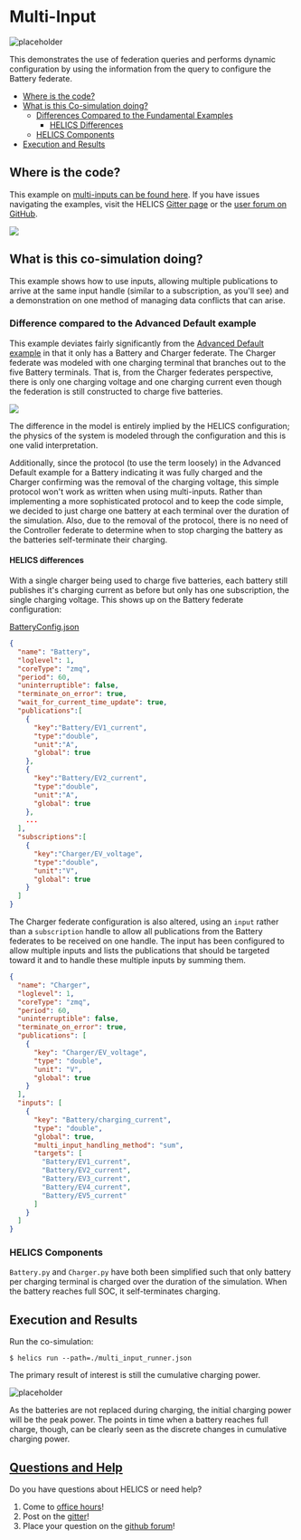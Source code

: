# Multi-Input

![placeholder](../../../img/user_guide_combinations_advanced.png)

This demonstrates the use of federation queries and performs dynamic configuration by using the information from the query to configure the Battery federate.

- [Where is the code?](#where-is-the-code)
- [What is this Co-simulation doing?](#what-is-this-co-simulation-doing)
  - [Differences Compared to the Fundamental Examples](#differences-compared-to-the-advanced-default-example)
    - [HELICS Differences](#helics-differences)
  - [HELICS Components](#helics-components)
- [Execution and Results](#execution-and-results)

## Where is the code?

This example on [multi-inputs can be found here](https://github.com/GMLC-TDC/HELICS-Examples/tree/main/user_guide_examples/advanced/advanced_message_comm/multi_input). If you have issues navigating the examples, visit the HELICS [Gitter page](https://gitter.im/GMLC-TDC/HELICS) or the [user forum on GitHub](https://github.com/GMLC-TDC/HELICS/discussions).

[![](../../../img/advanced_multi_input_github.png)](https://github.com/GMLC-TDC/HELICS-Examples/tree/main/user_guide_examples/advanced)

## What is this co-simulation doing?

This example shows how to use inputs, allowing multiple publications to arrive at the same input handle (similar to a subscription, as you'll see) and a demonstration on one method of managing data conflicts that can arise.

### Difference compared to the Advanced Default example

This example deviates fairly significantly from the [Advanced Default example](./advanced_default.md) in that it only has a Battery and Charger federate. The Charger federate was modeled with one charging terminal that branches out to the five Battery terminals. That is, from the Charger federates perspective, there is only one charging voltage and one charging current even though the federation is still constructed to charge five batteries.

![](../../../img/advanced_multi_input_differences.png)

The difference in the model is entirely implied by the HELICS configuration; the physics of the system is modeled through the configuration and this is one valid interpretation.

Additionally, since the protocol (to use the term loosely) in the Advanced Default example for a Battery indicating it was fully charged and the Charger confirming was the removal of the charging voltage, this simple protocol won't work as written when using multi-inputs. Rather than implementing a more sophisticated protocol and to keep the code simple, we decided to just charge one battery at each terminal over the duration of the simulation. Also, due to the removal of the protocol, there is no need of the Controller federate to determine when to stop charging the battery as the batteries self-terminate their charging.

#### HELICS differences

With a single charger being used to charge five batteries, each battery still publishes it's charging current as before but only has one subscription, the single charging voltage. This shows up on the Battery federate configuration:

[BatteryConfig.json](https://github.com/GMLC-TDC/HELICS-Examples/blob/main/user_guide_examples/advanced/advanced_message_comm/multi_input/BatteryConfig.json)

```json
{
  "name": "Battery",
  "loglevel": 1,
  "coreType": "zmq",
  "period": 60,
  "uninterruptible": false,
  "terminate_on_error": true,
  "wait_for_current_time_update": true,
  "publications":[
    {
      "key":"Battery/EV1_current",
      "type":"double",
      "unit":"A",
      "global": true
    },
    {
      "key":"Battery/EV2_current",
      "type":"double",
      "unit":"A",
      "global": true
    },
    ...
  ],
  "subscriptions":[
    {
      "key":"Charger/EV_voltage",
      "type":"double",
      "unit":"V",
      "global": true
    }
  ]
}

```

The Charger federate configuration is also altered, using an `input` rather than a `subscription` handle to allow all publications from the Battery federates to be received on one handle. The input has been configured to allow multiple inputs and lists the publications that should be targeted toward it and to handle these multiple inputs by summing them.

```json
{
  "name": "Charger",
  "loglevel": 1,
  "coreType": "zmq",
  "period": 60,
  "uninterruptible": false,
  "terminate_on_error": true,
  "publications": [
    {
      "key": "Charger/EV_voltage",
      "type": "double",
      "unit": "V",
      "global": true
    }
  ],
  "inputs": [
    {
      "key": "Battery/charging_current",
      "type": "double",
      "global": true,
      "multi_input_handling_method": "sum",
      "targets": [
        "Battery/EV1_current",
        "Battery/EV2_current",
        "Battery/EV3_current",
        "Battery/EV4_current",
        "Battery/EV5_current"
      ]
    }
  ]
}
```

### HELICS Components

`Battery.py` and `Charger.py` have both been simplified such that only battery per charging terminal is charged over the duration of the simulation. When the battery reaches full SOC, it self-terminates charging.

## Execution and Results

Run the co-simulation:

`$ helics run --path=./multi_input_runner.json`

The primary result of interest is still the cumulative charging power.

![placeholder](../../../img/advanced_multi_input_power.png)

As the batteries are not replaced during charging, the initial charging power will be the peak power. The points in time when a battery reaches full charge, though, can be clearly seen as the discrete changes in cumulative charging power.

## [Questions and Help](../../support.md)

Do you have questions about HELICS or need help?

1. Come to [office hours](mailto:helicsteam@helics.org)!
2. Post on the [gitter](https://gitter.im/GMLC-TDC/HELICS)!
3. Place your question on the [github forum](https://github.com/GMLC-TDC/HELICS/discussions)!
